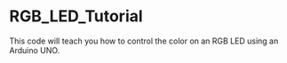 # RGB_LED_Tutorial
This code will teach you how to control the color on an RGB LED using an Arduino UNO.
